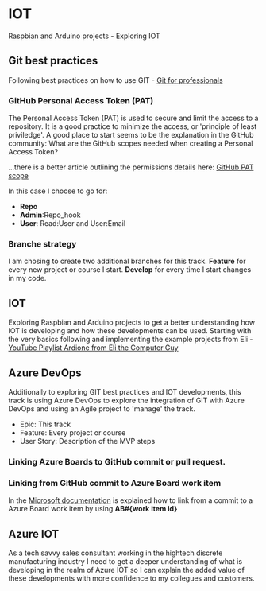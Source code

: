 # IOT
Raspbian and Arduino projects - Exploring IOT

## Git best practices
Following best practices on how to use GIT - [Git for professionals](https://www.freecodecamp.org/news/git-for-professionals/)

### GitHub Personal Access Token (PAT)
The Personal Access Token (PAT) is used to secure and limit the access to a repository. It is a good practice to minimize the access, or 'principle of least priviledge'.
A good place to start seems to be the explanation in the GitHub community: What are the GitHub scopes needed when creating a Personal Access Token?

...there is a better article outlining the permissions details here: [GitHub PAT scope](https://docs.microsoft.com/en-us/azure/devops/pipelines/repos/github?view=azure-devops&tabs=yaml)

In this case I choose to go for:

- **Repo**
- **Admin**:Repo_hook
- **User**: Read:User and User:Email

### Branche strategy
I am chosing to create two additional branches for this track. **Feature** for every new project or course I start. **Develop** for every time I start changes in my code.

## IOT
Exploring Raspbian and Arduino projects to get a better understanding how IOT is developing and how these developments can be used. Starting with the very basics following and implementing the example projects from Eli - [YouTube Playlist Ardione from Eli the Computer Guy](https://www.youtube.com/playlist?list=PLJcaPjxegjBUsCc8PDvalF9j9dvc1RpUh)

## Azure DevOps
Additionally to exploring GIT best practices and IOT developments, this track is using Azure DevOps to explore the integration of GIT with Azure DevOps and using an Agile project to 'manage' the track.
- Epic: This track
- Feature: Every project or course
- User Story: Description of the MVP steps

### Linking Azure Boards to GitHub commit or pull request.

### Linking from GitHub commit to Azure Board work item
In the [Microsoft documentation](https://docs.microsoft.com/en-us/azure/devops/boards/github/link-to-from-github?view=azure-devops) is explained how to link from a commit to a Azure Board work item by using **AB#{work item id}**

## Azure IOT
As a tech savvy sales consultant working in the hightech discrete manufacturing industry I need to get a deeper understanding of what is developing in the realm of Azure IOT so I can explain the added value of these developments with more confidence to my collegues and customers.
